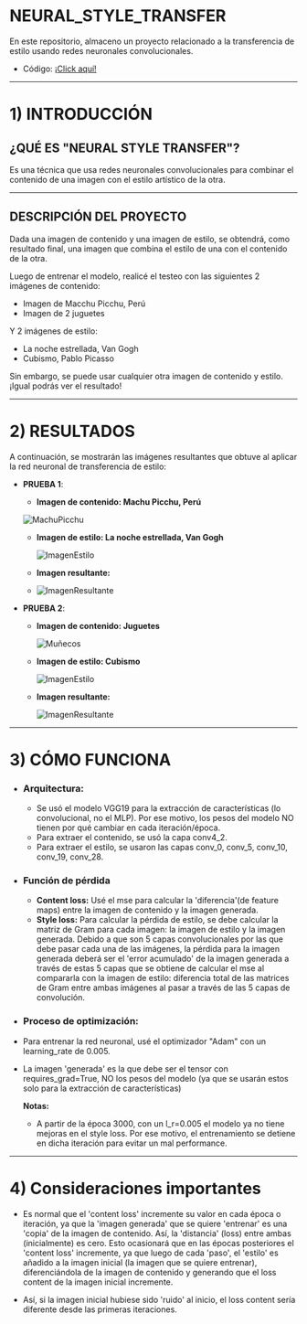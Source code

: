 # NEURAL_STYLE_TRANSFER
En este repositorio, almaceno un proyecto relacionado a la transferencia de estilo usando redes neuronales convolucionales.

- Código: [¡Click aquí!](./NeuralStyleTransfer_FromScratch.ipynb)

-----
# 1) INTRODUCCIÓN
## ¿QUÉ ES "NEURAL STYLE TRANSFER"?
Es una técnica que usa redes neuronales convolucionales para combinar el contenido de una imagen con el estilo artístico de la otra.

----
## DESCRIPCIÓN DEL PROYECTO
Dada una imagen de contenido y una imagen de estilo, se obtendrá, como resultado final, una imagen que combina el estilo de una con el contenido de la otra.

Luego de entrenar el modelo, realicé el testeo con las siguientes 2 imágenes de contenido:
- Imagen de Macchu Picchu, Perú
- Imagen de 2 juguetes

Y 2 imágenes de estilo:
- La noche estrellada, Van Gogh
- Cubismo, Pablo Picasso

Sin embargo, se puede usar cualquier otra imagen de contenido y estilo. ¡Igual podrás ver el resultado! 


----
# 2) RESULTADOS
A continuación, se mostrarán las imágenes resultantes que obtuve al aplicar la red neuronal de transferencia de estilo:
- **PRUEBA 1**:
    - **Imagen de contenido: Machu Picchu, Perú**
      
    ![MachuPicchu](https://github.com/DianaMLlamocaZ/NEURAL_STYLE_TRANSFER/blob/main/IMAGENES/imagen_contenido_machu_picchu.JPG)

  - **Imagen de estilo: La noche estrellada, Van Gogh**
    
    ![ImagenEstilo](https://github.com/DianaMLlamocaZ/NEURAL_STYLE_TRANSFER/blob/main/IMAGENES/imagen_estilo_2.JPG)

  - **Imagen resultante:**
  - 
    ![ImagenResultante](https://github.com/DianaMLlamocaZ/NEURAL_STYLE_TRANSFER/blob/main/IMAGENES/ResultadoFinal1.JPG)

- **PRUEBA 2**:
  - **Imagen de contenido: Juguetes**
      
    ![Muñecos](https://github.com/DianaMLlamocaZ/NEURAL_STYLE_TRANSFER/blob/main/IMAGENES/imagen_contenido.JPG)

  - **Imagen de estilo: Cubismo**
    
    ![ImagenEstilo](https://github.com/DianaMLlamocaZ/NEURAL_STYLE_TRANSFER/blob/main/IMAGENES/imagen_estilo.JPG)

  - **Imagen resultante:**
    
    ![ImagenResultante](https://github.com/DianaMLlamocaZ/NEURAL_STYLE_TRANSFER/blob/main/IMAGENES/ImagenResultado2.JPG)

----
# 3) CÓMO FUNCIONA
* ### Arquitectura:
  - Se usó el modelo VGG19 para la extracción de características (lo convolucional, no el MLP). Por ese motivo, los pesos del modelo NO tienen por qué cambiar en cada iteración/época.
  - Para extraer el contenido, se usó la capa conv4_2.
  - Para extraer el estilo, se usaron las capas conv_0, conv_5, conv_10, conv_19, conv_28.
    
* ### Función de pérdida
  - **Content loss:** Usé el mse para calcular la 'diferencia'(de feature maps) entre la imagen de contenido y la imagen generada.
  - **Style loss:** Para calcular la pérdida de estilo, se debe calcular la matriz de Gram para cada imagen: la imagen de estilo y la imagen generada.
     Debido a que son 5 capas convolucionales por las que debe pasar cada una de las imágenes, la pérdida para la imagen generada deberá ser el 'error acumulado' de la imagen generada a través de estas 5 capas que se obtiene de calcular el mse al compararla con la imagen de estilo: diferencia total de las matrices de Gram entre ambas imágenes al pasar a través de las 5 capas de convolución. 
    
* ### Proceso de optimización:
* Para entrenar la red neuronal, usé el optimizador "Adam" con un learning_rate de 0.005.
* La imagen 'generada' es la que debe ser el tensor con requires_grad=True, NO los pesos del modelo (ya que se usarán estos solo para la extracción de características)
  
  **Notas:**
  - A partir de la época 3000, con un l_r=0.005 el modelo ya no tiene mejoras en el style loss. Por ese motivo, el entrenamiento se detiene en dicha iteración para evitar un mal performance.

---
# 4) Consideraciones importantes
- Es normal que el 'content loss' incremente su valor en cada época o iteración, ya que la 'imagen generada' que se quiere 'entrenar' es una 'copia' de la imagen de contenido. Así, la 'distancia' (loss) entre ambas (inicialmente) es cero. Esto ocasionará que en las épocas posteriores el 'content loss' incremente, ya que luego de cada 'paso', el 'estilo' es añadido a la imagen inicial (la imagen que se quiere entrenar), diferenciándola de la imagen de contenido y generando que el loss content de la imagen inicial incremente.

- Así, si la imagen inicial hubiese sido 'ruido' al inicio, el loss content sería diferente desde las primeras iteraciones.
